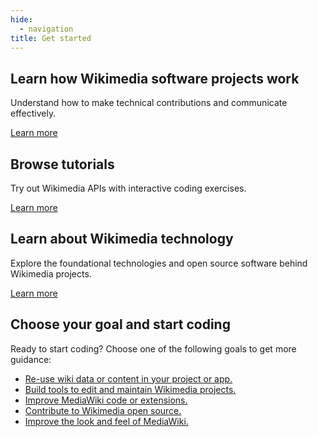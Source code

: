 ```yaml
---
hide:
  - navigation
title: Get started
---
```


## Learn how Wikimedia software projects work

Understand how to make technical contributions and communicate effectively.

[Learn more](new-dev.md)

## Browse tutorials

Try out Wikimedia APIs with interactive coding exercises.

[Learn more](tutorials.md)

## Learn about Wikimedia technology

Explore the foundational technologies and open source software behind Wikimedia projects.

[Learn more](wikimedia-tech.md)

## Choose your goal and start coding

Ready to start coding? Choose one of the following goals to get more guidance:

* [Re-use wiki data or content in your project or app.](../use-content/)
* [Build tools to edit and maintain Wikimedia projects.](../build-tools/index.md)
* [Improve MediaWiki code or extensions.](../contribute/mediawiki.md)
* [Contribute to Wikimedia open source.](../contribute/index.md)
* [Improve the look and feel of MediaWiki.](../contribute/mediawiki.md)
